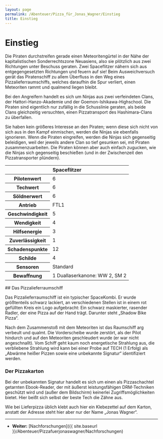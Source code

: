 ```yaml
---
layout: page
permalink: /Abenteuer/Pizza_für_Jonas_Wagner/Einstieg
title: Einstieg
---
```


# Einstieg

Die Piraten durchstreifen gerade einen Meteoritengürtel in der Nähe der kapitalistischen Sonderrechtszone Neuasiens, also sie plötzlich aus zwei Richtungen unter Beschuss geraten. Zwei Spaceflitzer nähern sich aus entgegengesetzten Richtungen und feuern auf sie! Beim Ausweichversuch gerät das Piratenschiff zu allem Überfluss in den Weg eines Pizzalieferraumschiffs, welches daraufhin die Spur verliert, einen Meteoriten rammt und qualmend liegen bleibt.

Bei den Angreifern handelt es sich um Ninjas aus zwei verfeindeten Clans, der Hattori-Hanzo-Akademie und der Goemon-Ishikawa-Highschool. Die Piraten sind eigentlich nur zufällig in die Schusslinie geraten, als beide Clans gleichzeitig versuchten, einen Pizzatransport des Hashimara-Clans zu überfallen.

Sie haben kein größeres Interesse an den Piraten; wenn diese sich nicht von sich aus in den Kampf einmischen, werden die Ninjas sie ebenfalls ignorieren. Wenn die Piraten eingreifen, werden die Ninjas sich gegenseitig beleidigen, weil der jeweils andere Clan so tief gesunken sei, mit Piraten zusammenzuarbeiten. Die Piraten können aber auch einfach zugucken, wie die Ninjas sich gegenseitig beschießen (und in der Zwischenzeit den Pizzatransporter plündern).

<table>
<thead>
<tr><th colspan="2">Spaceflitzer</th></tr>
</thead>
<tbody>
<tr><th>Pilotenwert</th><td>6</td></tr>
<tr><th>Techwert</th><td>6</td></tr>
<tr><th>Söldnerwert</th><td>6</td></tr>
<tr><th>Antrieb</th><td>FTL1</td></tr>
<tr><th>Geschwindigkeit</th><td>5</td></tr>
<tr><th>Wendigkeit</th><td>4</td></tr>
<tr><th>Hilfsenergie</th><td>3</td></tr>
<tr><th>Zuverlässigkeit</th><td>1</td></tr>
<tr><th>Schadenspunkte</th><td>12</td></tr>
<tr><th>Schilde</th><td>4</td></tr>
<tr><th>Sensoren</th><td>Standard</td></tr>
<tr><th>Bewaffnung</th><td>1 Duallaserkanone: WW 2, SM 2</td></tr>
</tbody>
</table>
## Das Pizzalieferraumschiff

Das Pizzalieferraumschiff ist ein typischer SpaceKombi. Er wurde größtenteils schwarz lackiert, an verschiedenen Stellen ist in einem rot gefüllten Kreis ein Logo aufgebracht: Ein schwarz maskierter, rasender Radler, der eine Pizza auf der Hand trägt. Darunter steht „Shadow Bike Pizza“.

Nach dem Zusammenstoß mit dem Meteoriten ist das Raumschiff arg verbeult und qualmt. Die Vorderscheibe wurde zerstört, als der Pilot hindurch und auf den Meteoriten geschleudert wurde (er war nicht angeschnallt). Vom Schiff geht kaum noch energetische Strahlung aus, die verbliebene Strahlung wird kann bei einer Probe auf TECH (1 Erfolg) als „Abwärme heißer Pizzen sowie eine unbekannte Signatur“ identifiziert werden.

### Der Pizzakarton

Bei der unbekannten Signatur handelt es sich um einen als Pizzaschachtel getarnten Ebook-Reader, der mit äußerst leistungsfähigen DRM-Techniken geschützt wird und (außer dem Bildschirm) keinerlei Zugriffsmöglichkeiten bietet. Hier beißt sich selbst der beste Tech die Zähne aus.

Wie bei Lieferpizza üblich klebt auch hier ein Klebezettel auf dem Karton, anstatt der Adresse steht hier aber nur der Name „Jonas Wagner“.


***
- **Weiter:** [Nachforschungen]({{ site.baseurl }}/Abenteuer/Pizzafuerjonaswagner/Nachforschungen)


